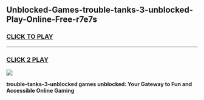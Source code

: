 
## Unblocked-Games-trouble-tanks-3-unblocked-Play-Online-Free-r7e7s
<h3>
<a href="https://premium76.site?title=trouble-tanks-3-unblocked&ref=26A">CLICK TO PLAY</a></h3>
<hr>

<h3>
<a href="https://premium76.site?title=trouble-tanks-3-unblocked&ref=26A">CLICK 2 PLAY</a>
  
</h3>

<a href="https://premium76.site?title=trouble-tanks-3-unblocked&ref=26A"><img src="https://clearcache.store/games.png"></a>


**trouble-tanks-3-unblocked games unblocked: Your Gateway to Fun and Accessible Online Gaming**
